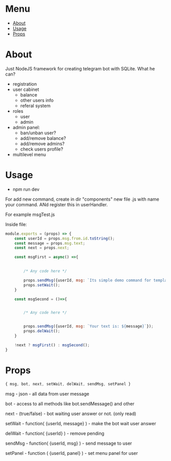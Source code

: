 # Menu
- [About](#framework)
- [Usage](#usage)
- [Props](#props)

# <a name="framework">About</a> 
Just NodeJS framework for creating telegram bot with SQLite. What he can?



- registration
- user cabinet
    - balance
    - other users info
    - referal system
- roles
    - user
    - admin
- admin panel:
    - ban/unban user?
    - add/remove balance?
    - add/remove admins?
    - check users profile?
- multilevel menu

# <a name="usage">Usage</a>
- npm run dev

For add new command, create in dir "components" new file .js with name your command. ANd register this in userHandler. 

For example msgTest.js

Inside file:

```js
module.exports = (props) => {
    const userId = props.msg.from.id.toString();
    const message = props.msg.text;
    const next = props.next;

    const msgFirst = async() =>{

        
        /* Any code here */

        props.sendMsg({userId, msg: `Its simple demo command for template. Just enter any text:`});
        props.setWait();
    }

    const msgSecond = ()=>{


        /* Any code here */


        props.sendMsg({userId, msg: `Your text is: ${message}`});
        props.delWait();
    }

    !next ? msgFirst() : msgSecond();
}
```  

# <a name="props">Props</a>

```js
{ msg, bot, next, setWait, delWait, sendMsg, setPanel }
```

msg - json - all data from user message

bot - access to all methods like bot.sendMessage() and other

next - (true/false) - bot waiting user answer or not. (only read)

setWait - function( {userId, message} ) - make the bot wait user answer

delWait - function( {userId} ) - remove pending

sendMsg - function( {userId, msg} ) - send message to user

setPanel - function ( {userId, panel} ) - set menu panel for user